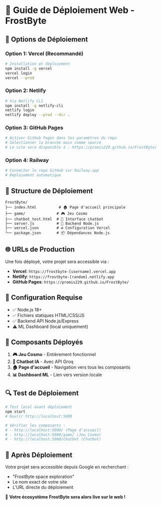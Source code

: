 # 🌌 Guide de Déploiement Web - FrostByte

## 🚀 Options de Déploiement

### Option 1: Vercel (Recommandé)
```bash
# Installation et déploiement
npm install -g vercel
vercel login
vercel --prod
```

### Option 2: Netlify
```bash
# Via Netlify CLI
npm install -g netlify-cli
netlify login
netlify deploy --prod --dir .
```

### Option 3: GitHub Pages
```bash
# Activer GitHub Pages dans les paramètres du repo
# Sélectionner la branche main comme source
# Le site sera disponible à : https://promis229.github.io/FrostByte/
```

### Option 4: Railway
```bash
# Connecter le repo GitHub sur Railway.app
# Déploiement automatique
```

## 📁 Structure de Déploiement

```
FrostByte/
├── index.html          # 🏠 Page d'accueil principale
├── game/              # 🎮 Jeu Cosmo
├── chatbot_test.html  # 🤖 Interface chatbot
├── server.js          # 🚀 Backend Node.js
├── vercel.json        # ⚙️ Configuration Vercel
└── package.json       # 📦 Dépendances Node.js
```

## 🌐 URLs de Production

Une fois déployé, votre projet sera accessible via :
- **Vercel**: `https://frostbyte-[username].vercel.app`
- **Netlify**: `https://frostbyte-[random].netlify.app`
- **GitHub Pages**: `https://promis229.github.io/FrostByte/`

## 🔧 Configuration Requise

- ✅ Node.js 18+
- ✅ Fichiers statiques HTML/CSS/JS
- ✅ Backend API Node.js/Express
- ⚠️ ML Dashboard (local uniquement)

## 🎯 Composants Déployés

1. **🎮 Jeu Cosmo** - Entièrement fonctionnel
2. **🤖 Chatbot IA** - Avec API Groq
3. **🏠 Page d'accueil** - Navigation vers tous les composants
4. **📊 Dashboard ML** - Lien vers version locale

## 🔍 Test de Déploiement

```bash
# Test local avant déploiement
npm start
# Ouvrir http://localhost:5000

# Vérifier les composants :
# - http://localhost:5000/ (Page d'accueil)
# - http://localhost:5000/game/ (Jeu Cosmo)
# - http://localhost:5000/chatbot (Chatbot)
```

## 🌟 Après Déploiement

Votre projet sera accessible depuis Google en recherchant :
- "FrostByte space exploration"
- Le nom exact de votre site
- L'URL directe du déploiement

🎉 **Votre écosystème FrostByte sera alors live sur le web !**
